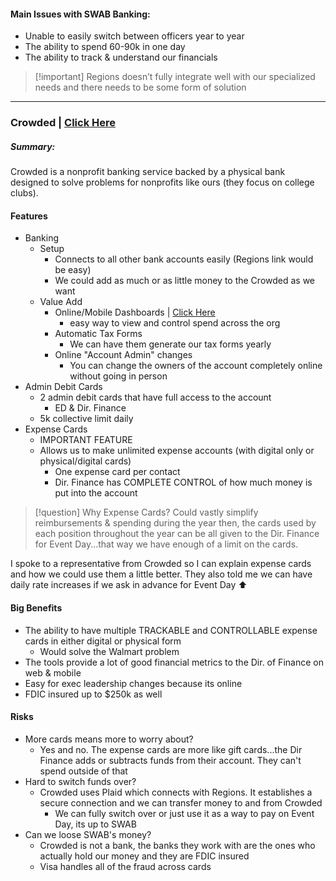 #### Main Issues with SWAB Banking:
- Unable to easily switch between officers year to year
- The ability to spend 60-90k in one day
- The ability to track & understand our financials

> [!important] Regions doesn’t fully integrate well with our specialized needs and there needs to be some form of solution

---
### Crowded | [Click Here](https://bankingcrowded.com/)

##### Summary:
Crowded is a nonprofit banking service backed by a physical bank designed to solve problems for nonprofits like ours (they focus on college clubs). 

#### Features
- Banking
	- Setup
		- Connects to all other bank accounts easily (Regions link would be easy)
		- We could add as much or as little money to the Crowded as we want
	- Value Add
		- Online/Mobile Dashboards | [Click Here](https://bankingcrowded.com/bank/)
			- easy way to view and control spend across the org
		- Automatic Tax Forms
			- We can have them generate our tax forms yearly
		- Online "Account Admin" changes
			- You can change the owners of the account completely online without going in person
- Admin Debit Cards
	- 2 admin debit cards that have full access to the account
		- ED & Dir. Finance
	- 5k collective limit daily
- Expense Cards
	- IMPORTANT FEATURE
	- Allows us to make unlimited expense accounts (with digital only or physical/digital cards)
		- One expense card per contact
		- Dir. Finance has COMPLETE CONTROL of how much money is put into the account
> [!question] Why Expense Cards?
> Could vastly simplify reimbursements & spending during the year then, the cards used by each position throughout the year can be all given to the Dir. Finance for Event Day...that way we have enough of a limit on the cards.

I spoke to a representative from Crowded so I can explain expense cards and how we could use them a little better. They also told me we can have daily rate increases if we ask in advance for Event Day ⬆️

#### Big Benefits
- The ability to have multiple TRACKABLE and CONTROLLABLE expense cards in either digital or physical form
	- Would solve the Walmart problem
- The tools provide a lot of good financial metrics to the Dir. of Finance on web & mobile
- Easy for exec leadership changes because its online
- FDIC insured up to $250k as well
#### Risks
- More cards means more to worry about?
	- Yes and no. The expense cards are more like gift cards...the Dir Finance adds or subtracts funds from their account. They can't spend outside of that
- Hard to switch funds over?
	- Crowded uses Plaid which connects with Regions. It establishes a secure connection and we can transfer money to and from Crowded
		- We can fully switch over or just use it as a way to pay on Event Day, its up to SWAB
- Can we loose SWAB's money?
	- Crowded is not a bank, the banks they work with are the ones who actually hold our money and they are FDIC insured
	- Visa handles all of the fraud across cards
